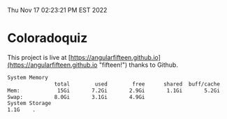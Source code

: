 Thu Nov 17 02:23:21 PM EST 2022

# Coloradoquiz


This project is live at [https://angularfifteen.github.io](https://angularfifteen.github.io "fifteen!") thanks to Github.

```bash
System Memory
               total        used        free      shared  buff/cache   available
Mem:            15Gi       7.2Gi       2.9Gi       1.1Gi       5.2Gi       6.7Gi
Swap:          8.0Gi       3.1Gi       4.9Gi
System Storage
1.1G	.
